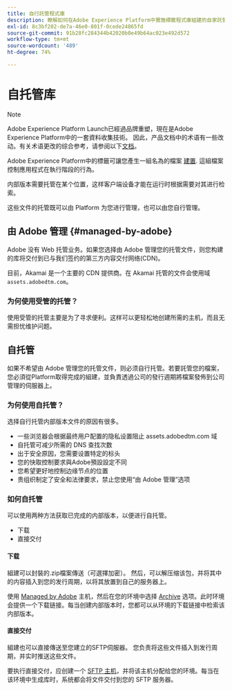 ```yaml
---
title: 自行託管程式庫
description: 瞭解如何在Adobe Experience Platform中實施標籤程式庫組建的自家託管。
exl-id: 8c3bf202-de7a-46e0-801f-0cede24865fd
source-git-commit: 91b28fc284344b42020b0e49b64ac023e492d572
workflow-type: tm+mt
source-wordcount: '489'
ht-degree: 74%

---
```


# 自托管库

>[!NOTE]
>
>Adobe Experience Platform Launch已經過品牌重塑，現在是Adobe Experience Platform中的一套資料收集技術。 因此，产品文档中的术语有一些改动。有关术语更改的综合参考，请参阅以下[文档](../../../term-updates.md)。

Adobe Experience Platform中的標籤可讓您產生一組名為的檔案 [建置](../builds.md). 這組檔案控制應用程式在執行階段的行為。

内部版本需要托管在某个位置，这样客户端设备才能在运行时根据需要对其进行检索。

这些文件的托管既可以由 Platform 为您进行管理，也可以由您自行管理。

## 由 Adobe 管理 {#managed-by-adobe}

Adobe 没有 Web 托管业务。如果您选择由 Adobe 管理您的托管文件，则您构建的库将交付到已与我们签约的第三方内容交付网络(CDN)。

目前，Akamai 是一个主要的 CDN 提供商。在 Akamai 托管的文件会使用域 `assets.adobedtm.com`。

### 为何使用受管的托管？

使用受管的托管主要是为了寻求便利。这样可以更轻松地创建所需的主机，而且无需担忧维护问题。

## 自托管

如果不希望由 Adobe 管理您的托管文件，则必须自行托管。若要託管您的檔案，您必須從Platform取得完成的組建，並負責透過公司的發行週期將檔案發佈到公司管理的伺服器上。

### 为何使用自托管？

选择自行托管内部版本文件的原因有很多。

* 一些浏览器会根据最终用户配置的隐私设置阻止 assets.adobedtm.com 域
* 自托管可减少所需的 DNS 查找次数
* 出于安全原因，您需要设置特定的标头
* 您的快取控制要求與Adobe預設設定不同
* 您希望更好地控制边缘节点的位置
* 贵组织制定了安全和法律要求，禁止您使用“由 Adobe 管理”选项

### 如何自托管

可以使用两种方法获取已完成的内部版本，以便进行自托管。

* 下载
* 直接交付

#### 下载

組建可以封裝的.zip檔案傳送（可選擇加密）。 然后，可以解压缩该包，并将其中的内容插入到您的发行周期，以将其放置到自己的服务器上。

使用 [Managed by Adobe](self-hosting-libraries.md) 主机，然后在您的环境中选择 [Archive](../environments.md) 选项。此时环境会提供一个下载链接。每当创建内部版本时，您都可以从环境的下载链接中检索该内部版本。

#### 直接交付

組建也可以直接傳送至您建立的SFTP伺服器。 您负责将这些文件插入到发行周期，并实时推送这些文件。

要执行直接交付，应创建一个 [SFTP 主机](sftp-host.md)，并将该主机分配给您的环境。每当在该环境中生成库时，系统都会将文件交付到您的 SFTP 服务器。
